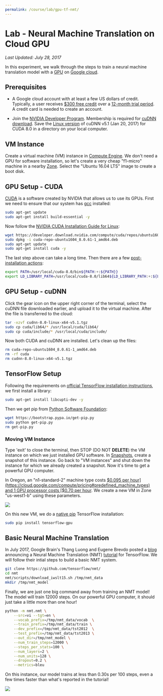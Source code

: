 ```yaml
---
permalink: /course/lab/gpu-tf-nmt/
---
```

# Lab - Neural Machine Translation on Cloud GPU

*Last Updated: July 28, 2017*

In this experiment, we walk through the steps to train a neural machine translation model with a [GPU](https://en.wikipedia.org/wiki/Graphics_processing_unit) on [Google cloud](https://cloud.google.com/).

## Prerequisites

* A Google cloud account with at least a few US dollars of credit. Typically, a user receives [$300 free credit](https://cloud.google.com/free/) over a [12-month trial period](https://cloud.google.com/free/docs/frequently-asked-questions#free-trial). A credit card is needed to create an account.

* Join the [NVIDIA Developer Program](https://developer.nvidia.com/developer-program). Membership is required for [cuDNN download](https://developer.nvidia.com/rdp/cudnn-download). Save the [Linux version](https://developer.nvidia.com/compute/machine-learning/cudnn/secure/v5.1/prod_20161129/8.0/cudnn-8.0-linux-x64-v5.1-tgz) of cuDNN v5.1 (Jan 20, 2017) for CUDA 8.0 in a directory on your local computer.

## VM Instance

Create a virtual machine (VM) instance in [Compute Engine](https://console.cloud.google.com/compute/). We don't need a GPU for software installation, so let's create a very cheap "f1-micro" machine in a nearby [Zone](https://cloud.google.com/compute/docs/regions-zones/regions-zones). Select the "Ubuntu 16.04 LTS" image to create a boot disk.

## GPU Setup - CUDA

[CUDA](https://en.wikipedia.org/wiki/CUDA) is a software created by NVIDIA that allows us to use its GPUs. First we need to ensure that our system has [gcc](https://en.wikipedia.org/wiki/GNU_Compiler_Collection) installed:

```bash
sudo apt-get update
sudo apt-get install build-essential -y
```

Now follow the [NVIDIA CUDA Installation Guide for Linux](http://docs.nvidia.com/cuda/cuda-installation-guide-linux/index.html):

```bash
wget https://developer.download.nvidia.com/compute/cuda/repos/ubuntu1604/x86_64/cuda-repo-ubuntu1604_8.0.61-1_amd64.deb
sudo dpkg -i cuda-repo-ubuntu1604_8.0.61-1_amd64.deb
sudo apt-get update
sudo apt-get install cuda -y
```

The last step above can take a long time. Then there are a few [post-installation actions](http://docs.nvidia.com/cuda/cuda-installation-guide-linux/index.html#post-installation-actions):

```bash
export PATH=/usr/local/cuda-8.0/bin${PATH:+:${PATH}}
export LD_LIBRARY_PATH=/usr/local/cuda-8.0/lib64${LD_LIBRARY_PATH:+:${LD_LIBRARY_PATH}}
```

## GPU Setup - cuDNN

Click the gear icon on the upper right corner of the terminal, select the cuDNN file downloaded earlier, and upload it to the virtual machine. After the file is transferred to the cloud:

```bash
tar -xzvf cudnn-8.0-linux-x64-v5.1.tgz
sudo cp cuda/lib64/* /usr/local/cuda/lib64/
sudo cp cuda/include/* /usr/local/cuda/include/
```

Now both CUDA and cuDNN are installed. Let's clean up the files:

```bash
rm cuda-repo-ubuntu1604_8.0.61-1_amd64.deb 
rm -rf cuda
rm cudnn-8.0-linux-x64-v5.1.tgz
```

## TensorFlow Setup

Following the requirements on [official TensorFlow installation instructions](https://www.tensorflow.org/install/install_linux), we first install a library:

```bash
sudo apt-get install libcupti-dev -y
```

Then we get pip from [Python Software Foundation](https://packaging.python.org/tutorials/installing-packages/):

```bash
wget https://bootstrap.pypa.io/get-pip.py
sudo python get-pip.py
rm get-pip.py
```

### Moving VM Instance

Type 'exit' to close the terminal, then STOP (DO NOT **DELETE**) the VM instance on which we just installed GPU software. In [Snapshots](https://console.cloud.google.com/compute/snapshots), create a snapshot of this instance. Go back to "VM instances" and shut down the instance for which we already created a snapshot. Now it's time to get a powerful GPU computer.

In Oregon, an "n1-standard-2" machine type costs [$0.095 per hour](https://cloud.google.com/compute/pricing#predefined_machine_types) and 1 GPU processor costs [$0.70 per hour](https://cloud.google.com/compute/pricing#gpus). We create a new VM in Zone "us-west1-b" using these parameters.

![](http://realai.org/course/lab/gpu-tf-nmt-1.png)

On this new VM, we do a [native pip](https://www.tensorflow.org/install/install_linux#InstallingNativePip) TensorFlow installation:

```bash
sudo pip install tensorflow-gpu
```

## Basic Neural Machine Translation

In July 2017, Google Brain's Thang Luong and Eugene Brevdo posted a [blog](https://research.googleblog.com/2017/07/building-your-own-neural-machine.html) announcing a Neural Machine Translation (NMT) [tutorial](https://github.com/tensorflow/nmt) for TensorFlow. We will follow their intial steps to build a basic NMT system.

```bash
git clone https://github.com/tensorflow/nmt/
cd nmt
nmt/scripts/download_iwslt15.sh /tmp/nmt_data
mkdir /tmp/nmt_model
```

Finally, we are just one big command away from training an NMT model! The model will train 12000 steps. On our powerful GPU computer, it should just take a little more than one hour!

```bash
python -m nmt.nmt \
    --src=vi --tgt=en \
    --vocab_prefix=/tmp/nmt_data/vocab  \
    --train_prefix=/tmp/nmt_data/train \
    --dev_prefix=/tmp/nmt_data/tst2012  \
    --test_prefix=/tmp/nmt_data/tst2013 \
    --out_dir=/tmp/nmt_model \
    --num_train_steps=12000 \
    --steps_per_stats=100 \
    --num_layers=2 \
    --num_units=128 \
    --dropout=0.2 \
    --metrics=bleu
```

On this instance, our model trains at less than 0.30s per 100 steps, even a few times faster than what's reported in the tutorial!

![](http://realai.org/course/lab/gpu-tf-nmt-2.png)

